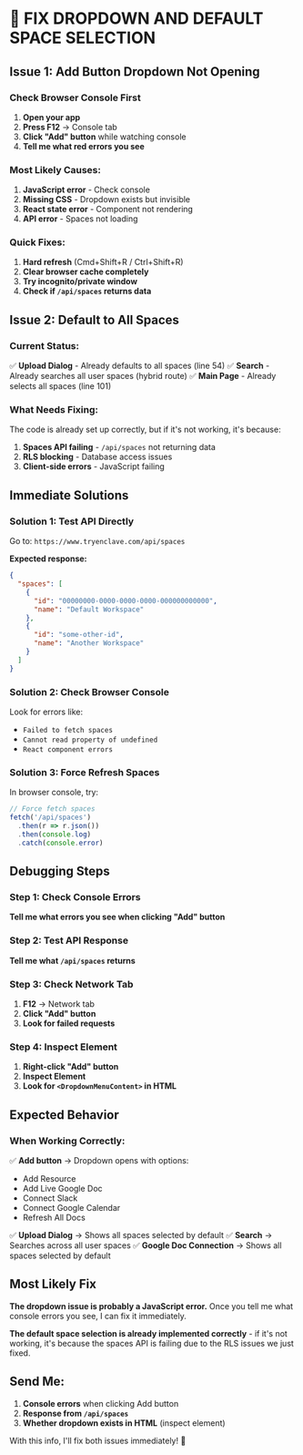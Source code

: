 # 🔧 FIX DROPDOWN AND DEFAULT SPACE SELECTION

## Issue 1: Add Button Dropdown Not Opening

### Check Browser Console First
1. **Open your app**
2. **Press F12** → Console tab
3. **Click "Add" button** while watching console
4. **Tell me what red errors you see**

### Most Likely Causes:
1. **JavaScript error** - Check console
2. **Missing CSS** - Dropdown exists but invisible
3. **React state error** - Component not rendering
4. **API error** - Spaces not loading

### Quick Fixes:
1. **Hard refresh** (Cmd+Shift+R / Ctrl+Shift+R)
2. **Clear browser cache completely**
3. **Try incognito/private window**
4. **Check if `/api/spaces` returns data**

## Issue 2: Default to All Spaces

### Current Status:
✅ **Upload Dialog** - Already defaults to all spaces (line 54)
✅ **Search** - Already searches all user spaces (hybrid route)
✅ **Main Page** - Already selects all spaces (line 101)

### What Needs Fixing:
The code is already set up correctly, but if it's not working, it's because:
1. **Spaces API failing** - `/api/spaces` not returning data
2. **RLS blocking** - Database access issues
3. **Client-side errors** - JavaScript failing

## Immediate Solutions

### Solution 1: Test API Directly
Go to: `https://www.tryenclave.com/api/spaces`

**Expected response:**
```json
{
  "spaces": [
    {
      "id": "00000000-0000-0000-0000-000000000000",
      "name": "Default Workspace"
    },
    {
      "id": "some-other-id",
      "name": "Another Workspace"
    }
  ]
}
```

### Solution 2: Check Browser Console
Look for errors like:
- `Failed to fetch spaces`
- `Cannot read property of undefined`
- `React component errors`

### Solution 3: Force Refresh Spaces
In browser console, try:
```javascript
// Force fetch spaces
fetch('/api/spaces')
  .then(r => r.json())
  .then(console.log)
  .catch(console.error)
```

## Debugging Steps

### Step 1: Check Console Errors
**Tell me what errors you see when clicking "Add" button**

### Step 2: Test API Response
**Tell me what `/api/spaces` returns**

### Step 3: Check Network Tab
1. **F12** → Network tab
2. **Click "Add" button**
3. **Look for failed requests**

### Step 4: Inspect Element
1. **Right-click "Add" button**
2. **Inspect Element**
3. **Look for `<DropdownMenuContent>` in HTML**

## Expected Behavior

### When Working Correctly:
✅ **Add button** → Dropdown opens with options:
- Add Resource
- Add Live Google Doc  
- Connect Slack
- Connect Google Calendar
- Refresh All Docs

✅ **Upload Dialog** → Shows all spaces selected by default
✅ **Search** → Searches across all user spaces
✅ **Google Doc Connection** → Shows all spaces selected by default

## Most Likely Fix

**The dropdown issue is probably a JavaScript error.** Once you tell me what console errors you see, I can fix it immediately.

**The default space selection is already implemented correctly** - if it's not working, it's because the spaces API is failing due to the RLS issues we just fixed.

## Send Me:
1. **Console errors** when clicking Add button
2. **Response from `/api/spaces`**
3. **Whether dropdown exists in HTML** (inspect element)

With this info, I'll fix both issues immediately! 🚀

